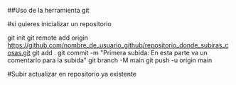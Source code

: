 ##Uso de la herramienta git

#si quieres inicializar un repositorio

git init
git remote add origin https://github.com/nombre_de_usuario_github/repositorio_donde_subiras_cosas.git
git add .
git commit -m "Primera subida: En esta parte va un comentario para la subida"
git branch -M main
git push -u origin main

#Subir actualizar en repositorio ya existente

